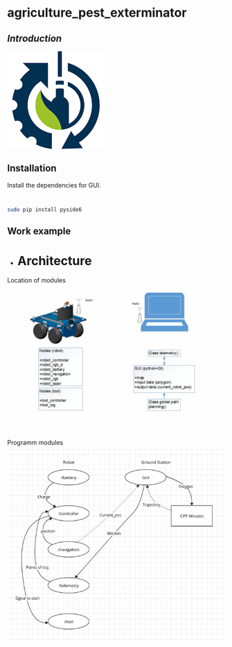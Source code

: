 # agriculture_pest_exterminator
## _Introduction_

[![I|Lebedev](/media/icon_ras.png)](https://spcras.ru/units/laboratory.php?ID=462411&UNITS=468487)


## Installation

Install the dependencies for GUI.

#
```sh
sudo pip install pyside6
```

## Work example

* # Architecture

Location of modules
![Architecture](/media/architecture.jpg)

Programm modules
![programm_modules](/media/programm_modules.jpg)
